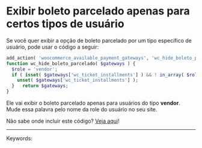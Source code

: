 # Exibir boleto parcelado apenas para certos tipos de usuário

Se você quer exibir a opção de boleto parcelado por um tipo específico de usuário, pode usar o código a seguir:

```php
add_action( 'woocommerce_available_payment_gateways', 'wc_hide_boleto_parcelado' );  
function wc_hide_boleto_parcelado( $gateways ) {  
  $role = 'vendor';  
  if ( isset( $gateways['wc_ticket_installments'] ) && ! in_array( $role, wp_get_current_user()->roles ) ) {  
    unset( $gateways['wc_ticket_installments'] );  
  }   return $gateways;  
}
```

Ele vai exibir o boleto parcelado apenas para usuários do tipo **vendor**. Mude essa palavra pelo nome da role do usuário no seu site.

Não sabe onde incluir este código? [Veja aqui](http://ajuda.fernandoacosta.net/article/show/65676-como-adicionar-codigos-php-no-wordpress-precisa-ser-no-functions-php)! 

  

___

Keywords: